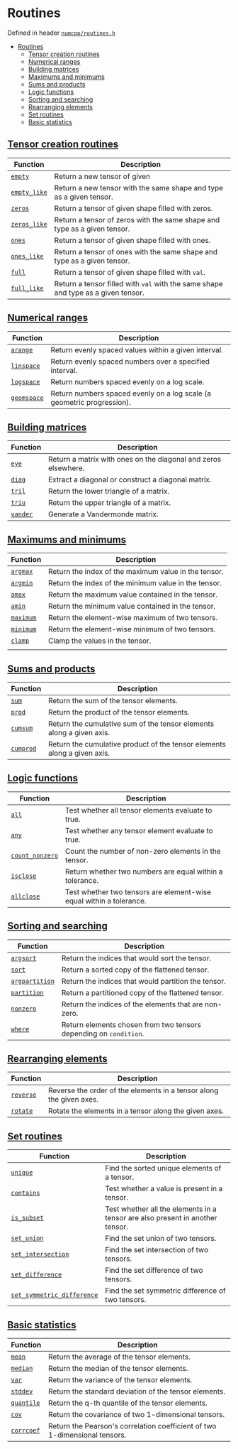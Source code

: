# Routines

Defined in header [`numcpp/routines.h`](/include/numcpp/routines.h)

- [Routines](#routines)
  - [Tensor creation routines](#tensor-creation-routines)
  - [Numerical ranges](#numerical-ranges)
  - [Building matrices](#building-matrices)
  - [Maximums and minimums](#maximums-and-minimums)
  - [Sums and products](#sums-and-products)
  - [Logic functions](#logic-functions)
  - [Sorting and searching](#sorting-and-searching)
  - [Rearranging elements](#rearranging-elements)
  - [Set routines](#set-routines)
  - [Basic statistics](#basic-statistics)

## [Tensor creation routines](Tensor%20creation%20routines.md)

| Function                                                   | Description                                                                       |
| ---------------------------------------------------------- | --------------------------------------------------------------------------------- |
| [`empty`](Tensor%20creation%20routines.md#empty)           | Return a new tensor of given                                                      |
| [`empty_like`](Tensor%20creation%20routines.md#empty_like) | Return a new tensor with the same shape and type as a given tensor.               |
| [`zeros`](Tensor%20creation%20routines.md#zeros)           | Return a tensor of given shape filled with zeros.                                 |
| [`zeros_like`](Tensor%20creation%20routines.md#zeros_like) | Return a tensor of zeros with the same shape and type as a given tensor.          |
| [`ones`](Tensor%20creation%20routines.md#ones)             | Return a tensor of given shape filled with ones.                                  |
| [`ones_like`](Tensor%20creation%20routines.md#ones_like)   | Return a tensor of ones with the same shape and type as a given tensor.           |
| [`full`](Tensor%20creation%20routines.md#full)             | Return a tensor of given shape filled with `val`.                                 |
| [`full_like`](Tensor%20creation%20routines.md#full_like)   | Return a tensor filled with `val` with the same shape and type as a given tensor. |

## [Numerical ranges](Numerical%20ranges.md)

| Function                                       | Description                                                            |
| ---------------------------------------------- | ---------------------------------------------------------------------- |
| [`arange`](Numerical%20ranges.md#arange)       | Return evenly spaced values within a given interval.                   |
| [`linspace`](Numerical%20ranges.md#linspace)   | Return evenly spaced numbers over a specified interval.                |
| [`logspace`](Numerical%20ranges.md#logspace)   | Return numbers spaced evenly on a log scale.                           |
| [`geomspace`](Numerical%20ranges.md#geomspace) | Return numbers spaced evenly on a log scale (a geometric progression). |

## [Building matrices](Building%20matrices.md)

| Function                                  | Description                                                    |
| ----------------------------------------- | -------------------------------------------------------------- |
| [`eye`](Building%20matrices.md#eye)       | Return a matrix with ones on the diagonal and zeros elsewhere. |
| [`diag`](Building%20matrices.md#diag)     | Extract a diagonal or construct a diagonal matrix.             |
| [`tril`](Building%20matrices.md#tril)     | Return the lower triangle of a matrix.                         |
| [`triu`](Building%20matrices.md#triu)     | Return the upper triangle of a matrix.                         |
| [`vander`](Building%20matrices.md#vander) | Generate a Vandermonde matrix.                                 |

## [Maximums and minimums](Maximums%20and%20minimums.md)

| Function                                          | Description                                          |
| ------------------------------------------------- | ---------------------------------------------------- |
| [`argmax`](Maximums%20and%20minimums.md#argmax)   | Return the index of the maximum value in the tensor. |
| [`argmin`](Maximums%20and%20minimums.md#argmin)   | Return the index of the minimum value in the tensor. |
| [`amax`](Maximums%20and%20minimums.md#amax)       | Return the maximum value contained in the tensor.    |
| [`amin`](Maximums%20and%20minimums.md#amin)       | Return the minimum value contained in the tensor.    |
| [`maximum`](Maximums%20and%20minimums.md#maximum) | Return the element-wise maximum of two tensors.      |
| [`minimum`](Maximums%20and%20minimums.md#minimum) | Return the element-wise minimum of two tensors.      |
| [`clamp`](Maximums%20and%20minimums.md#clamp)     | Clamp the values in the tensor.                      |
|                                                   |

## [Sums and products](Sums%20and%20products.md)

| Function                                      | Description                                                              |
| --------------------------------------------- | ------------------------------------------------------------------------ |
| [`sum`](Sums%20and%20products.md#sum)         | Return the sum of the tensor elements.                                   |
| [`prod`](Sums%20and%20products.md#prod)       | Return the product of the tensor elements.                               |
| [`cumsum`](Sums%20and%20products.md#cumsum)   | Return the cumulative sum of the tensor elements along a given axis.     |
| [`cumprod`](Sums%20and%20products.md#cumprod) | Return the cumulative product of the tensor elements along a given axis. |

## [Logic functions](Logic%20functions.md)

| Function                                              | Description                                                         |
| ----------------------------------------------------- | ------------------------------------------------------------------- |
| [`all`](Logic%20functions.md#all)                     | Test whether all tensor elements evaluate to true.                  |
| [`any`](Logic%20functions.md#any)                     | Test whether any tensor element evaluate to true.                   |
| [`count_nonzero`](Logic%20functions.md#count_nonzero) | Count the number of non-zero elements in the tensor.                |
| [`isclose`](Logic%20functions.md#isclose)             | Return whether two numbers are equal within a tolerance.            |
| [`allclose`](Logic%20functions.md#allclose)           | Test whether two tensors are element-wise equal within a tolerance. |

## [Sorting and searching](Sorting%20and%20searching.md)

| Function                                                    | Description                                                       |
| ----------------------------------------------------------- | ----------------------------------------------------------------- |
| [`argsort`](Sorting%20and%20searching.md#argsort)           | Return the indices that would sort the tensor.                    |
| [`sort`](Sorting%20and%20searching.md#sort)                 | Return a sorted copy of the flattened tensor.                     |
| [`argpartition`](Sorting%20and%20searching.md#argpartition) | Return the indices that would partition the tensor.               |
| [`partition`](Sorting%20and%20searching.md#partition)       | Return a partitioned copy of the flattened tensor.                |
| [`nonzero`](Sorting%20and%20searching.md#nonzero)           | Return the indices of the elements that are non-zero.             |
| [`where`](Sorting%20and%20searching.md#where)               | Return elements chosen from two tensors depending on `condition`. |

## [Rearranging elements](Rearranging%20elements.md)

| Function                                       | Description                                                         |
| ---------------------------------------------- | ------------------------------------------------------------------- |
| [`reverse`](Rearranging%20elements.md#reverse) | Reverse the order of the elements in a tensor along the given axes. |
| [`rotate`](Rearranging%20elements.md#rotate)   | Rotate the elements in a tensor along the given axes.               |

## [Set routines](Set%20routines.md)

| Function                                                                 | Description                                                                   |
| ------------------------------------------------------------------------ | ----------------------------------------------------------------------------- |
| [`unique`](Set%20routines.md#unique)                                     | Find the sorted unique elements of a tensor.                                  |
| [`contains`](Set%20routines.md#contains)                                 | Test whether a value is present in a tensor.                                  |
| [`is_subset`](Set%20routines.md#is_subset)                               | Test whether all the elements in a tensor are also present in another tensor. |
| [`set_union`](Set%20routines.md#set_union)                               | Find the set union of two tensors.                                            |
| [`set_intersection`](Set%20routines.md#set_intersection)                 | Find the set intersection of two tensors.                                     |
| [`set_difference`](Set%20routines.md#set_difference)                     | Find the set difference of two tensors.                                       |
| [`set_symmetric_difference`](Set%20routines.md#set_symmetric_difference) | Find the set symmetric difference of two tensors.                             |

## [Basic statistics](Basic%20statistics.md)

| Function                                     | Description                                                                |
| -------------------------------------------- | -------------------------------------------------------------------------- |
| [`mean`](Basic%20statistics.md#mean)         | Return the average of the tensor elements.                                 |
| [`median`](Basic%20statistics.md#median)     | Return the median of the tensor elements.                                  |
| [`var`](Basic%20statistics.md#var)           | Return the variance of the tensor elements.                                |
| [`stddev`](Basic%20statistics.md#stddev)     | Return the standard deviation of the tensor elements.                      |
| [`quantile`](Basic%20statistics.md#quantile) | Return the q-th quantile of the tensor elements.                           |
| [`cov`](Basic%20statistics.md#cov)           | Return the covariance of two 1-dimensional tensors.                        |
| [`corrcoef`](Basic%20statistics.md#corrcoef) | Return the Pearson's correlation coefficient of two 1-dimensional tensors. |
